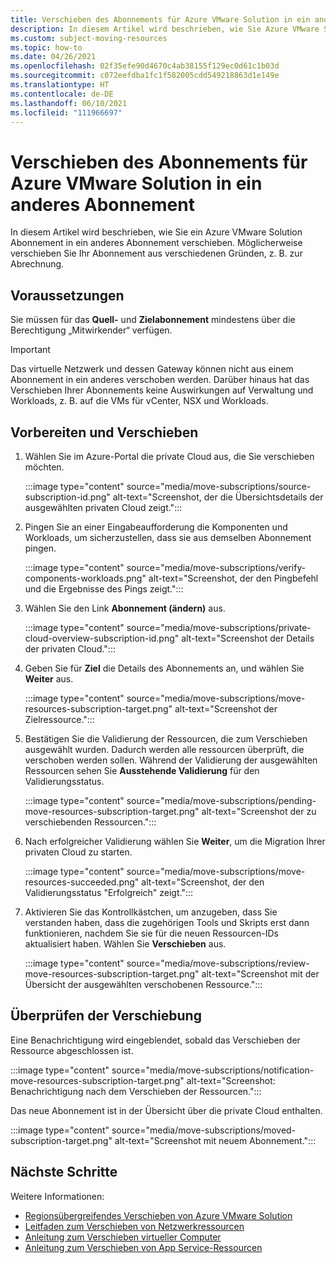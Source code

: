 ```yaml
---
title: Verschieben des Abonnements für Azure VMware Solution in ein anderes Abonnement
description: In diesem Artikel wird beschrieben, wie Sie Azure VMware Solution Abonnement in ein anderes Abonnement verschieben. Sie können Ihre Ressourcen aus verschiedenen Gründen verschieben, z. B. zur Abrechnung.
ms.custom: subject-moving-resources
ms.topic: how-to
ms.date: 04/26/2021
ms.openlocfilehash: 02f35efe90d4670c4ab38155f129ec0d61c1b03d
ms.sourcegitcommit: c072eefdba1fc1f582005cdd549218863d1e149e
ms.translationtype: HT
ms.contentlocale: de-DE
ms.lasthandoff: 06/10/2021
ms.locfileid: "111966697"
---
```

# <a name="move-azure-vmware-solution-subscription-to-another-subscription"></a>Verschieben des Abonnements für Azure VMware Solution in ein anderes Abonnement

In diesem Artikel wird beschrieben, wie Sie ein Azure VMware Solution Abonnement in ein anderes Abonnement verschieben. Möglicherweise verschieben Sie Ihr Abonnement aus verschiedenen Gründen, z. B. zur Abrechnung.

## <a name="prerequisites"></a>Voraussetzungen
Sie müssen für das **Quell-** und **Zielabonnement** mindestens über die Berechtigung „Mitwirkender“ verfügen. 

>[!IMPORTANT]
>Das virtuelle Netzwerk und dessen Gateway können nicht aus einem Abonnement in ein anderes verschoben werden. Darüber hinaus hat das Verschieben Ihrer Abonnements keine Auswirkungen auf Verwaltung und Workloads, z. B. auf die VMs für vCenter, NSX und Workloads.

## <a name="prepare-and-move"></a>Vorbereiten und Verschieben 

1. Wählen Sie im Azure-Portal die private Cloud aus, die Sie verschieben möchten.

   :::image type="content" source="media/move-subscriptions/source-subscription-id.png" alt-text="Screenshot, der die Übersichtsdetails der ausgewählten privaten Cloud zeigt.":::

1. Pingen Sie an einer Eingabeaufforderung die Komponenten und Workloads, um sicherzustellen, dass sie aus demselben Abonnement pingen.  

   :::image type="content" source="media/move-subscriptions/verify-components-workloads.png" alt-text="Screenshot, der den Pingbefehl und die Ergebnisse des Pings zeigt.":::

1. Wählen Sie den Link **Abonnement (ändern)** aus.

   :::image type="content" source="media/move-subscriptions/private-cloud-overview-subscription-id.png" alt-text="Screenshot der Details der privaten Cloud."::: 

1. Geben Sie für **Ziel** die Details des Abonnements an, und wählen Sie **Weiter** aus.

   :::image type="content" source="media/move-subscriptions/move-resources-subscription-target.png" alt-text="Screenshot der Zielressource.":::

1. Bestätigen Sie die Validierung der Ressourcen, die zum Verschieben ausgewählt wurden.  Dadurch werden alle ressourcen überprüft, die verschoben werden sollen. Während der Validierung der ausgewählten Ressourcen sehen Sie **Ausstehende Validierung** für den Validierungsstatus. 

   :::image type="content" source="media/move-subscriptions/pending-move-resources-subscription-target.png" alt-text="Screenshot der zu verschiebenden Ressourcen.":::

1. Nach erfolgreicher Validierung wählen Sie **Weiter**, um die Migration Ihrer privaten Cloud zu starten.

   :::image type="content" source="media/move-subscriptions/move-resources-succeeded.png" alt-text="Screenshot, der den Validierungsstatus &quot;Erfolgreich&quot; zeigt.":::

1. Aktivieren Sie das Kontrollkästchen, um anzugeben, dass Sie verstanden haben, dass die zugehörigen Tools und Skripts erst dann funktionieren, nachdem Sie sie für die neuen Ressourcen-IDs aktualisiert haben. Wählen Sie **Verschieben** aus.

   :::image type="content" source="media/move-subscriptions/review-move-resources-subscription-target.png" alt-text="Screenshot mit der Übersicht der ausgewählten verschobenen Ressource.":::

## <a name="verify-the-move"></a>Überprüfen der Verschiebung

Eine Benachrichtigung wird eingeblendet, sobald das Verschieben der Ressource abgeschlossen ist. 

:::image type="content" source="media/move-subscriptions/notification-move-resources-subscription-target.png" alt-text="Screenshot: Benachrichtigung nach dem Verschieben der Ressourcen.":::

Das neue Abonnement ist in der Übersicht über die private Cloud enthalten.

:::image type="content" source="media/move-subscriptions/moved-subscription-target.png" alt-text="Screenshot mit neuem Abonnement.":::

## <a name="next-steps"></a>Nächste Schritte
Weitere Informationen:

- [Regionsübergreifendes Verschieben von Azure VMware Solution](move-azure-vmware-solution-across-regions.md)
- [Leitfaden zum Verschieben von Netzwerkressourcen](../azure-resource-manager/management/move-limitations/networking-move-limitations.md)
- [Anleitung zum Verschieben virtueller Computer](../azure-resource-manager/management/move-limitations/virtual-machines-move-limitations.md)
- [Anleitung zum Verschieben von App Service-Ressourcen](../azure-resource-manager/management/move-limitations/app-service-move-limitations.md)